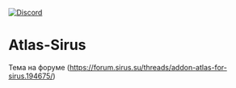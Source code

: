 [![Discord](https://discordapp.com/api/guilds/259362419372064778/widget.png?style=shield)](https://discord.gg/7cjU9xvcQY)
# Atlas-Sirus
Тема на форуме (https://forum.sirus.su/threads/addon-atlas-for-sirus.194675/)


